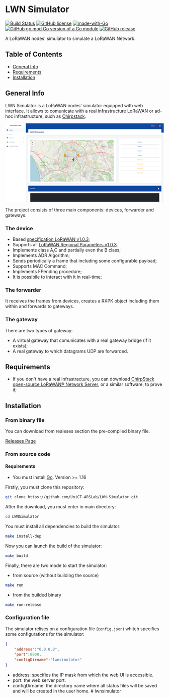 # LWN Simulator
[![Build Status](https://www.travis-ci.com/UniCT-ARSLab/LWN-Simulator.svg?branch=main)](https://www.travis-ci.com/UniCT-ARSLab/LWN-Simulator)
[![GitHub license](https://img.shields.io/github/license/UniCT-ARSLab/LWN-Simulator)](https://github.com/UniCT-ARSLab/LWN-Simulator/blob/main/LICENSE.txt)
[![made-with-Go](https://img.shields.io/badge/Made%20with-Go-1f425f.svg)](https://golang.org)
[![GitHub go.mod Go version of a Go module](https://img.shields.io/github/go-mod/go-version/UniCT-ARSLab/LWN-Simulator.svg)](https://github.com/UniCT-ARSLab/LWN-Simulator)
[![GitHub release](https://img.shields.io/github/release/UniCT-ARSLab/LWN-Simulator.svg)](https://github.com/UniCT-ARSLab/LWN-Simulator/releases/)

A LoRaWAN nodes' simulator to simulate a LoRaWAN Network.

## Table of Contents
* [General Info](#general-info)
* [Requirements](#requirements)
* [Installation](#installation)

## General Info
LWN Simulator is a LoRaWAN nodes' simulator equipped with web interface. It allows to comunicate with a real infrastructure LoRaWAN or ad-hoc infrastructure, such as [Chirpstack](https://www.chirpstack.io/).

![dashboard](./readme/dashboard.png)

The project consists of three main components: devices, forwarder and gateways. 

### The device
* Based [specification LoRaWAN v1.0.3](https://lora-alliance.org/resource_hub/lorawan-specification-v1-0-3/);
* Supports all [LoRaWAN Regional Parameters v1.0.3](https://lora-alliance.org/resource_hub/lorawan-regional-parameters-v1-0-3reva/).
* Implements class A,C and partially even the B class;
* Implements ADR Algorithm;
* Sends periodically a frame that including some configurable payload;
* Supports MAC Command;
* Implements FPending procedure;
* It is possibile to interact with it in real-time;

### The forwarder
It receives the frames from devices, creates a RXPK object including them within and forwards to gateways.

### The gateway
There are two types of gateway:
* A virtual gateway that comunicates with a real gateway bridge (if it exists);
* A real gateway to which datagrams UDP are forwarded.

## Requirements
* If you don't have a real infrastracture, you can download [ChirpStack open-source LoRaWAN® Network Server](https://www.chirpstack.io/project/), or a similar software, to prove it;


## Installation

### From binary file
You can download from realeses section the pre-compiled binary file.

[Releases Page](https://github.com/UniCT-ARSLab/LWN-Simulator/releases) 

### From source code

#### Requirements
* You must install [Go](https://golang.org/ "Go website"). Version >= 1.16

Firstly, you must clone this repository:
```bash
git clone https://github.com/UniCT-ARSLab/LWN-Simulator.git
```
After the download, you must enter in main directory:

```bash
cd LWNSimulator
```
You must install all dependencies to build the simulator:
```bash
make install-dep
```
Now you can launch the build of the simulator:
```bash
make build
```

Finally, there are two mode to start the simulator:
* from source (without building the source)
```bash
make run
```
* from the builded binary
```bash
make run-release
```

### Configuration file
The simulator relises on a configuration file (`config.json`) whitch specifies some configurations for the simulator:

```json
{
    "address":"0.0.0.0",
    "port":8000,
    "configDirname":"lwnsimulator"
}
```
* address: specifies the IP mask from which the web UI is accessible.
* port: the web server port.
* configDirname: the directory name where all status files will be saved and will be created in the user home. 
#   l w n s i m u l a t o r 
 
 